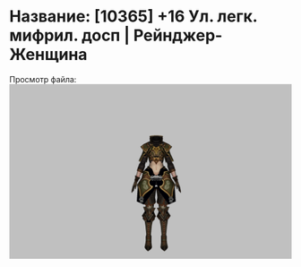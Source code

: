 # Название: [10365] +16 Ул. легк. мифрил. досп | Рейнджер-Женщина

Просмотр файла:
![p030021.png](p030021.png)